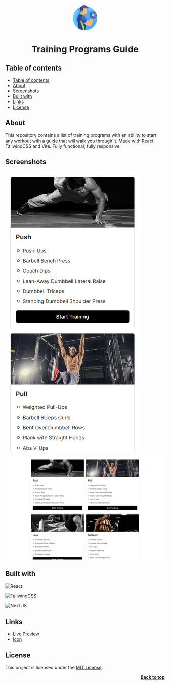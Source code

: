 <a name="readme-top"></a>

<div align="center">
  <a href="https://github.com/seesmof/">
    <img src="./public/logo.png" alt="Logo" height="80">
  </a>

<h1 align="center">Training Programs Guide</h1>
</div>

## Table of contents

- [Table of contents](#table-of-contents)
- [About](#about)
- [Screenshots](#screenshots)
- [Built with](#built-with)
- [Links](#links)
- [License](#license)

## About

This repository contains a list of training programs with an ability to start any workout with a guide that will walk you through it. Made with React, TailwindCSS and Vite. Fully functional, fully responsive.

## Screenshots

![The app in mobile view](./public/mobile.png)

![The app in desktop view](./public/desktop.png)

## Built with

![React](https://img.shields.io/badge/react-%2320232a.svg?style=for-the-badge&logo=react&logoColor=%2361DAFB)

![TailwindCSS](https://img.shields.io/badge/tailwindcss-%2338B2AC.svg?style=for-the-badge&logo=tailwind-css&logoColor=white)

![Next JS](https://img.shields.io/badge/Next-black?style=for-the-badge&logo=next.js&logoColor=white)

## Links

- [Live Preview](https://seesmof.github.io/training-program-guide/)
- [Icon](https://www.flaticon.com/free-icons/gym)

## License

This project is licensed under the [MIT License](./LICENSE).

<p align="right"><a href="#readme-top"><strong>Back to top</strong></a></p>

